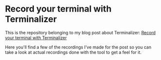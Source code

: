 # Record your terminal with Terminalizer

This is the repository belonging to my blog post about Terminalizer: [Record your terminal with Terminalizer](https://mauricebrg.com/article/2020/08/record_your_terminal_with_terminalizer.html)

Here you'll find a few of the recordings I've made for the post so you can take a look at actual recordings done with the tool to get a feel for it.
